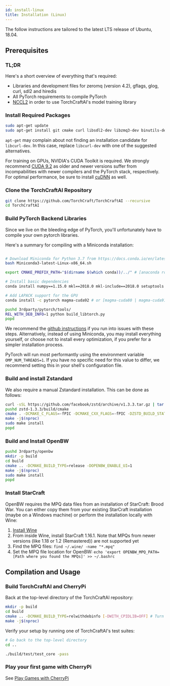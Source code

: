 ```yaml
---
id: install-linux
title: Installation (Linux)
---
```


The follow instructions are tailored to the latest LTS release of Ubuntu, 18.04.

## Prerequisites

### TL;DR

Here's a short overview of everything that's required:
- Libraries and development files for zeromq (version 4.2), gflags, glog, curl, sdl2 and hiredis
- All PyTorch requirements to compile PyTorch
- [NCCL2](https://developer.nvidia.com/nccl) in order to use TorchCraftAI's model training library

### Install Required Packages
```bash
sudo apt-get update
sudo apt-get install git cmake curl libsdl2-dev libzmq3-dev binutils-dev libdw-dev libgflags-dev libnuma-dev libcurl-dev libssl-dev libgoogle-glog-dev libhiredis-dev
```

`apt-get` may complain about not finding an installation candidate for `libcurl-dev`.
In this case, replace `libcurl-dev` with one of the suggested alternatives.

For training on GPUs, NVIDIA's CUDA Toolkit is required. We strongly recommend [CUDA 9.2](https://developer.nvidia.com/cuda-92-download-archive) as older and newer versions suffer from incompabilities with newer compilers and the PyTorch stack, respectively.
For optimal performance, be sure to install [cuDNN](https://developer.nvidia.com/cudnn) as well.

### Clone the TorchCraftAI Repository
```bash
git clone https://github.com/TorchCraft/TorchCraftAI --recursive
cd TorchCraftAI
```

### Build PyTorch Backend Libraries
Since we live on the bleeding edge of PyTorch, you'll unfortunately have to compile your own pytorch libraries.

Here's a summary for compiling with a Miniconda installation:

```bash

# Download Miniconda for Python 3.7 from https://docs.conda.io/en/latest/miniconda.html#linux-installers
bash Miniconda3-latest-Linux-x86_64.sh

export CMAKE_PREFIX_PATH="$(dirname $(which conda))/../" # [anaconda root directory]

# Install basic dependencies
conda install numpy==1.15.0 mkl==2018.0 mkl-include==2018.0 setuptools cmake cffi typing pyyaml

# Add LAPACK support for the GPU
conda install -c pytorch magma-cuda92 # or [magma-cuda80 | magma-cuda91] depending on your cuda version

pushd 3rdparty/pytorch/tools/
REL_WITH_DEB_INFO=1 python build_libtorch.py
popd
```

We recommend the [github instructions](https://github.com/ebetica/pytorch/tree/agppv0.4-1#from-source) if you run into issues with these steps.
Alternatively, instead of using Miniconda, you may install everything yourself, or choose not to install every optimization, if you prefer for a simpler installation process.

PyTorch will run most performantly using the environment variable `OMP_NUM_THREADS=1`. If you have no specific need for this value to differ, we recommend setting this in your shell's configuration file.

### Build and install Zstandard

We also require a manual Zstandard installation. This can be done as follows:
```bash
curl -sSL https://github.com/facebook/zstd/archive/v1.3.3.tar.gz | tar xvzf -
pushd zstd-1.3.3/build/cmake
cmake . -DCMAKE_C_FLAGS=-fPIC -DCMAKE_CXX_FLAGS=-fPIC -DZSTD_BUILD_STATIC=ON -DCMAKE_BUILD_TYPE=Release -DZSTD_LEGACY_SUPPORT=0
make -j$(nproc)
sudo make install
popd
```

### Build and Install OpenBW
```bash
pushd 3rdparty/openbw
mkdir -p build
cd build
cmake .. -DCMAKE_BUILD_TYPE=release -DOPENBW_ENABLE_UI=1
make -j$(nproc)
sudo make install
popd
```

### Install StarCraft
OpenBW requires the MPQ data files from an installation of StarCraft: Brood War.
You can either copy them from your existing StarCraft installation (maybe on a Windows machine) or perform the installation locally with Wine:
1. [Install Wine](https://wiki.winehq.org/Ubuntu)
2. From inside Wine, install StarCraft 1.16.1. Note that MPQs from newer versions (like 1.18 or 1.2 (Remastered)) are not supported yet
3. Find the MPQ files: `find ~/.wine/ -name "*.mpq"`
4. Set the MPQ file location for OpenBW: `echo 'export OPENBW_MPQ_PATH=[Path where you found the MPQs]' >> ~/.bashrc`


## Compilation and Usage

### Build TorchCraftAI and CherryPi
Back at the top-level directory of the TorchCraftAI repository:

```bash
mkdir -p build
cd build
cmake .. -DCMAKE_BUILD_TYPE=relwithdebinfo [-DWITH_CPIDLIB=OFF] # Turn CPIDLIB off if you don't have the NCCL2 library installed
make -j$(nproc)
```

Verify your setup by running one of TorchCraftAI's test suites:
```bash
# Go back to the top-level directory
cd ..

./build/test/test_core -pass
```

### Play your first game with CherryPi
See [Play Games with CherryPi](play-games.md)
